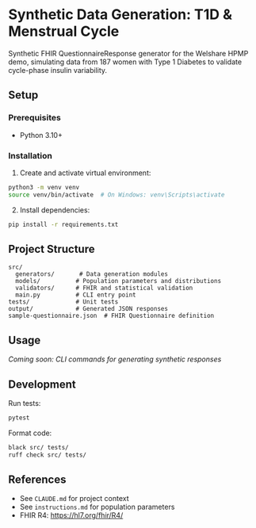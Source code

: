# Synthetic Data Generation: T1D & Menstrual Cycle

Synthetic FHIR QuestionnaireResponse generator for the Welshare HPMP demo, simulating data from 187 women with Type 1 Diabetes to validate cycle-phase insulin variability.

## Setup

### Prerequisites
- Python 3.10+

### Installation

1. Create and activate virtual environment:
```bash
python3 -m venv venv
source venv/bin/activate  # On Windows: venv\Scripts\activate
```

2. Install dependencies:
```bash
pip install -r requirements.txt
```

## Project Structure

```
src/
  generators/       # Data generation modules
  models/          # Population parameters and distributions
  validators/      # FHIR and statistical validation
  main.py          # CLI entry point
tests/             # Unit tests
output/            # Generated JSON responses
sample-questionnaire.json  # FHIR Questionnaire definition
```

## Usage

*Coming soon: CLI commands for generating synthetic responses*

## Development

Run tests:
```bash
pytest
```

Format code:
```bash
black src/ tests/
ruff check src/ tests/
```

## References

- See `CLAUDE.md` for project context
- See `instructions.md` for population parameters
- FHIR R4: https://hl7.org/fhir/R4/